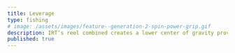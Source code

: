 ```yaml
---
title: Leverage
type: fishing
# image: /assets/images/feature--generation-2-spin-power-grip.gif
description: IRT’s reel combined creates a lower center of gravity providing the fisherman with an increased mechanical advantage. 
published: true
---
```


